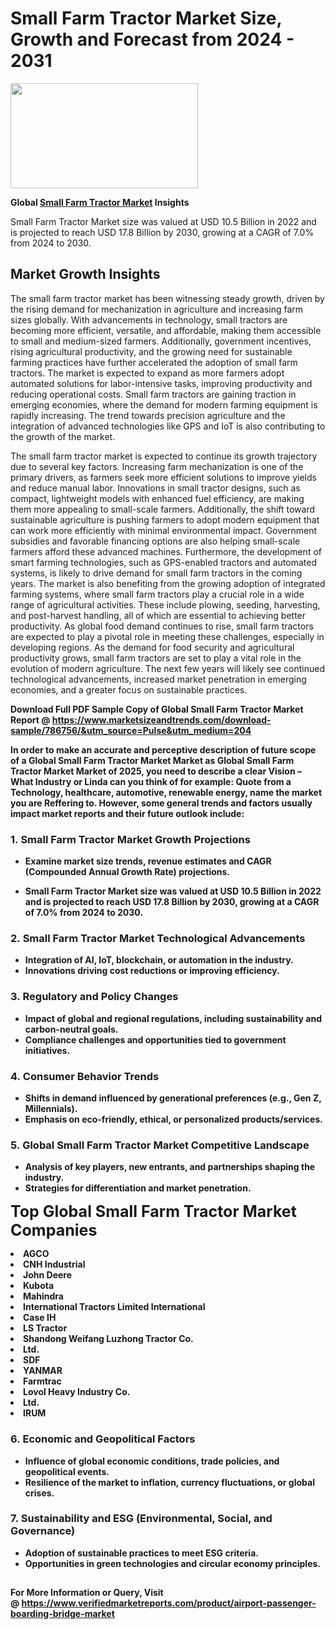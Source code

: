 <H1>Small Farm Tractor Market Size, Growth and Forecast from 2024 - 2031</H1><img class="aligncenter size-medium wp-image-584254" src="https://thirdeyenews.in/wp-content/uploads/2024/09/Global-Market-Research-300x168.jpeg" alt="" width="300" height="168" /><p><strong>Global&nbsp;<a href="https://www.marketsizeandtrends.com/download-sample/786756/&amp;utm_source=Pulse&amp;utm_medium=204">Small Farm Tractor Market</a> Insights</strong></p><p>Small Farm Tractor Market size was valued at USD 10.5 Billion in 2022 and is projected to reach USD 17.8 Billion by 2030, growing at a CAGR of 7.0% from 2024 to 2030.</p><p><h2>Market Growth Insights</h2> <p>The small farm tractor market has been witnessing steady growth, driven by the rising demand for mechanization in agriculture and increasing farm sizes globally. With advancements in technology, small tractors are becoming more efficient, versatile, and affordable, making them accessible to small and medium-sized farmers. Additionally, government incentives, rising agricultural productivity, and the growing need for sustainable farming practices have further accelerated the adoption of small farm tractors. The market is expected to expand as more farmers adopt automated solutions for labor-intensive tasks, improving productivity and reducing operational costs. Small farm tractors are gaining traction in emerging economies, where the demand for modern farming equipment is rapidly increasing. The trend towards precision agriculture and the integration of advanced technologies like GPS and IoT is also contributing to the growth of the market.</p> <p><strong></strong></p> <p>The small farm tractor market is expected to continue its growth trajectory due to several key factors. Increasing farm mechanization is one of the primary drivers, as farmers seek more efficient solutions to improve yields and reduce manual labor. Innovations in small tractor designs, such as compact, lightweight models with enhanced fuel efficiency, are making them more appealing to small-scale farmers. Additionally, the shift toward sustainable agriculture is pushing farmers to adopt modern equipment that can work more efficiently with minimal environmental impact. Government subsidies and favorable financing options are also helping small-scale farmers afford these advanced machines. Furthermore, the development of smart farming technologies, such as GPS-enabled tractors and automated systems, is likely to drive demand for small farm tractors in the coming years. The market is also benefiting from the growing adoption of integrated farming systems, where small farm tractors play a crucial role in a wide range of agricultural activities. These include plowing, seeding, harvesting, and post-harvest handling, all of which are essential to achieving better productivity. As global food demand continues to rise, small farm tractors are expected to play a pivotal role in meeting these challenges, especially in developing regions. As the demand for food security and agricultural productivity grows, small farm tractors are set to play a vital role in the evolution of modern agriculture. The next few years will likely see continued technological advancements, increased market penetration in emerging economies, and a greater focus on sustainable practices. <p><strong></p><p><span class=""><strong>Download Full PDF Sample Copy of Global Small Farm Tractor Market Report</strong> @ <a href="https://www.marketsizeandtrends.com/download-sample/786756/&amp;utm_source=Pulse&amp;utm_medium=204" target="_blank">https://www.marketsizeandtrends.com/download-sample/786756/&amp;utm_source=Pulse&amp;utm_medium=204</a></span></p><p>In order to make an accurate and perceptive description of future scope of a Global&nbsp;Small Farm Tractor Market Market as Global&nbsp;Small Farm Tractor Market Market of 2025, you need to describe a clear Vision &ndash; What Industry or Linda can you think of for example: Quote from a Technology, healthcare, automotive, renewable energy, name the market you are Reffering to. However, some general trends and factors usually impact market reports and their future outlook include:</p><h3>1.&nbsp;<strong>Small Farm Tractor Market Growth Projections</strong></h3><ul><li>Examine market size trends, revenue estimates and CAGR (Compounded Annual Growth Rate) projections.</li><li><p>Small Farm Tractor Market size was valued at USD 10.5 Billion in 2022 and is projected to reach USD 17.8 Billion by 2030, growing at a CAGR of 7.0% from 2024 to 2030.</p></li></ul><h3>2.&nbsp;<strong>Small Farm Tractor Market Technological Advancements</strong></h3><ul><li>Integration of AI, IoT, blockchain, or automation in the industry.</li><li>Innovations driving cost reductions or improving efficiency.</li></ul><h3>3.&nbsp;<strong>Regulatory and Policy Changes</strong></h3><ul><li>Impact of global and regional regulations, including sustainability and carbon-neutral goals.</li><li>Compliance challenges and opportunities tied to government initiatives.</li></ul><h3>4.&nbsp;<strong>Consumer Behavior Trends</strong></h3><ul><li>Shifts in demand influenced by generational preferences (e.g., Gen Z, Millennials).</li><li>Emphasis on eco-friendly, ethical, or personalized products/services.</li></ul><h3>5.&nbsp;<strong>Global Small Farm Tractor Market Competitive Landscape</strong></h3><ul><li>Analysis of key players, new entrants, and partnerships shaping the industry.</li><li>Strategies for differentiation and market penetration.</li></ul><p data-pm-slice="1 1 []"><span style="color: inherit; font-family: inherit; font-size: 25px;">Top Global Small Farm Tractor Market Companies</span></p><div class="" data-test-id=""><p><li>AGCO</li><li> CNH Industrial</li><li> John Deere</li><li> Kubota</li><li> Mahindra</li><li> International Tractors Limited International</li><li> Case IH</li><li> LS Tractor</li><li> Shandong Weifang Luzhong Tractor Co.</li><li> Ltd.</li><li> SDF</li><li> YANMAR</li><li> Farmtrac</li><li> Lovol Heavy Industry Co.</li><li> Ltd.</li><li> IRUM</li></p></div><h3>6.&nbsp;<strong>Economic and Geopolitical Factors</strong></h3><ul><li>Influence of global economic conditions, trade policies, and geopolitical events.</li><li>Resilience of the market to inflation, currency fluctuations, or global crises.</li></ul><h3>7.&nbsp;<strong>Sustainability and ESG (Environmental, Social, and Governance)</strong></h3><ul><li>Adoption of sustainable practices to meet ESG criteria.</li><li>Opportunities in green technologies and circular economy principles.</li></ul><h2><strong style="font-size: 14px;">For More Information or Query, Visit @&nbsp;</strong><a style="background-color: #ffffff; font-size: 14px;" href="https://www.marketsizeandtrends.com/report/small-farm-tractor-market/" target="_blank">https://www.verifiedmarketreports.com/product/airport-passenger-boarding-bridge-market</a></h2>
